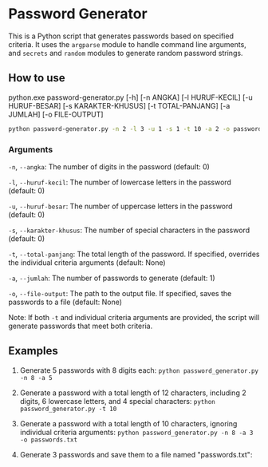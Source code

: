 # Password Generator

This is a Python script that generates passwords based on specified criteria. It uses the `argparse` module to handle command line arguments, and `secrets` and `random` modules to generate random password strings.

## How to use

python.exe password-generator.py [-h] [-n ANGKA] [-l HURUF-KECIL] [-u HURUF-BESAR] [-s KARAKTER-KHUSUS] [-t TOTAL-PANJANG] [-a JUMLAH] [-o FILE-OUTPUT]

```bash
python password-generator.py -n 2 -l 3 -u 1 -s 1 -t 10 -a 2 -o passwords.txt

```

### Arguments

`-n`, `--angka`: The number of digits in the password (default: 0)

`-l`, `--huruf-kecil`: The number of lowercase letters in the password (default: 0)

`-u`, `--huruf-besar`: The number of uppercase letters in the password (default: 0)

`-s`, `--karakter-khusus`: The number of special characters in the password (default: 0)

`-t`, `--total-panjang`: The total length of the password. If specified, overrides the individual criteria arguments (default: None)

`-a`, `--jumlah`: The number of passwords to generate (default: 1)

`-o`, `--file-output`: The path to the output file. If specified, saves the passwords to a file (default: None)

Note: If both `-t` and individual criteria arguments are provided, the script will generate passwords that meet both criteria.

## Examples

1. Generate 5 passwords with 8 digits each:
`python password_generator.py -n 8 -a 5`

2. Generate a password with a total length of 12 characters, including 2 digits, 6 lowercase letters, and 4 special characters:
`python password_generator.py -t 10`

3. Generate a password with a total length of 10 characters, ignoring individual criteria arguments:
`python password_generator.py -n 8 -a 3 -o passwords.txt`

4. Generate 3 passwords and save them to a file named "passwords.txt":
